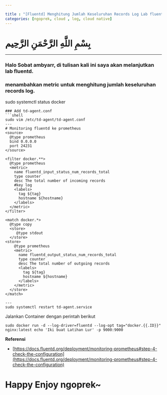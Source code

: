 ```yaml
---

title : "[Fluentd] Menghitung Jumlah Keseluruhan Records Log Lab fluentd"
categories: [ngoprek, cloud , log, cloud native]
---
```

# بِسْمِ اللَّهِ الرَّحْمَنِ الرَّحِيم
---

### Halo Sobat ambyarr, di tulisan kali ini saya akan melanjutkan lab fluentd.

### menambahkan metric untuk menghitung jumlah keseluruhan records log.


sudo systemctl status docker
```
### Add td-agent.conf
```shell
sudo vim /etc/td-agent/td-agent.conf
---
# Monitoring fluentd ke prometheus 
<source>
  @type prometheus
  bind 0.0.0.0
  port 24231
</source>

<filter docker.**>
  @type prometheus
  <metric>
    name fluentd_input_status_num_records_total
    type counter
    desc The total number of incoming records
    #key log
    <labels>
      tag ${tag}
      hostname ${hostname}
    </labels>
  </metric>
</filter>

<match docker.*>
  @type copy
  <store>
     @type stdout
  </store>
<store>
    @type prometheus
    <metric>
      name fluentd_output_status_num_records_total
      type counter
      desc The total number of outgoing records
      <labels>
        tag ${tag}
        hostname ${hostname}
      </labels>
    </metric>
  </store>
</match>

---
sudo systemctl restart td-agent.service
```

Jalankan Container dengan perintah berikut

```shell
sudo docker run -d --log-driver=fluentd --log-opt tag="docker.{{.ID}}" nginx:latest echo 'Iki buat Latihan Lur' -p 9000:9000
```


**Referensi**
* [https://docs.fluentd.org/deployment/monitoring-prometheus#step-4-check-the-configuration](https://docs.fluentd.org/deployment/monitoring-prometheus#step-4-check-the-configuration)

# Happy Enjoy ngoprek~
